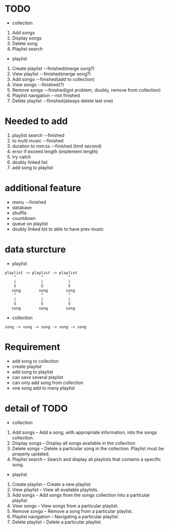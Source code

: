 # TODO
- collection
1. Add songs
2. Display songs
3. Delete song
4. Playlist search

- playlist
1. Create playlist      --finished(merge song?)
2. View playlist        --finished(merge song?)
3. Add songs            --finished(add to collection)
4. View songs           --finished(?)
5. Remove songs         --finished(got problem, doubly, remove from collection)
6. Playlist navigation  --not finished
7. Delete playlist      --finished(always delete last one)

# Needed to add
1. playlist search          --finished
2. to multi music           --finished
3. duration to mm:ss        --finished (limit second)
4. error if exceed length   (implement length)
5. try catch
6. doubly linked list
7. add song to playlist


# additional feature
- menu              --finished
- database
- shuffle
- countdown
- queue on playlist
- doubly linked list to able to have prev music 

# data sturcture
- playlist
```
playlist -> playlist -> playlist
    ^           ^           ^
    |           |           |
    V           V           V
   song        song        song
    ^           ^           ^
    |           |           |
    V           V           V
   song        song        song
```
- collection
```
song -> song -> song -> song -> song
```

# Requirement
- add song to collection
- create playlist
- add song to playlist
- can save several playlist
- can only add song from collection
- one song add to many playlist

# detail of TODO
- collection
1. Add songs – Add a song, with appropriate information, into the songs collection.
2. Display songs – Display all songs available in the collection
3. Delete songs – Delete a particular song in the collection. Playlist must be
properly updated.
4. Playlist search – Search and display all playlists that contains a specific song.

- playlist
1. Create playlist – Create a new playlist.
2. View playlist – View all available playlists.
3. Add songs – Add songs from the songs collection into a particular playlist.
4. View songs – View songs from a particular playlist.
5. Remove songs – Remove a song from a particular playlist.
6. Playlist navigation – Navigating a particular playlist.
7. Delete playlist – Delete a particular playlist.

